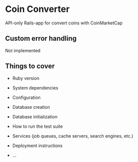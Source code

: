 # Coin Converter

API-only Rails-app for convert coins with CoinMarketCap

## Custom error handling

Not implemented

## Things to cover

* Ruby version

* System dependencies

* Configuration

* Database creation

* Database initialization

* How to run the test suite

* Services (job queues, cache servers, search engines, etc.)

* Deployment instructions

* ...
